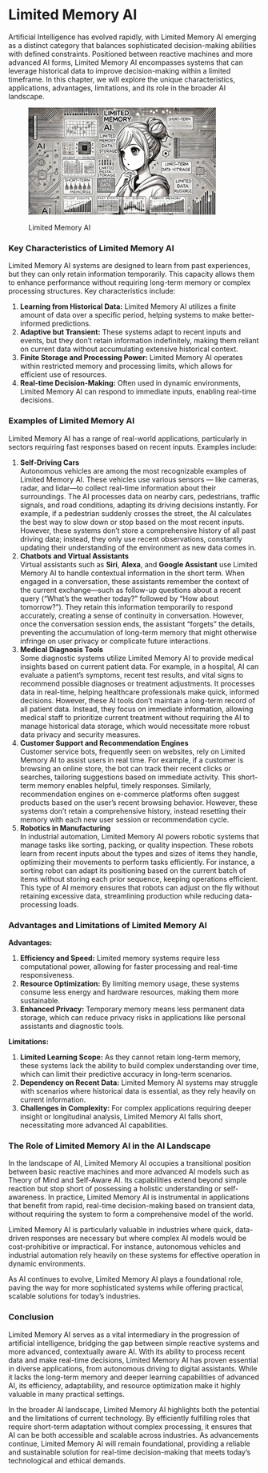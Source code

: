 # Limited Memory AI

Artificial Intelligence has evolved rapidly, with Limited Memory AI emerging as a distinct category that balances sophisticated decision-making abilities with defined constraints. Positioned between reactive machines and more advanced AI forms, Limited Memory AI encompasses systems that can leverage historical data to improve decision-making within a limited timeframe. In this chapter, we will explore the unique characteristics, applications, advantages, limitations, and its role in the broader AI landscape.

<div align="left">

<figure><img src="../../.gitbook/assets/image (1) (1) (1) (1) (1) (1) (1) (1) (1) (1).png" alt="" width="375"><figcaption><p>Limited Memory AI</p></figcaption></figure>

</div>

### **Key Characteristics of Limited Memory AI**

Limited Memory AI systems are designed to learn from past experiences, but they can only retain information temporarily. This capacity allows them to enhance performance without requiring long-term memory or complex processing structures. Key characteristics include:

1. **Learning from Historical Data:** Limited Memory AI utilizes a finite amount of data over a specific period, helping systems to make better-informed predictions.
2. **Adaptive but Transient:** These systems adapt to recent inputs and events, but they don’t retain information indefinitely, making them reliant on current data without accumulating extensive historical context.
3. **Finite Storage and Processing Power:** Limited Memory AI operates within restricted memory and processing limits, which allows for efficient use of resources.
4. **Real-time Decision-Making:** Often used in dynamic environments, Limited Memory AI can respond to immediate inputs, enabling real-time decisions.

### **Examples of Limited Memory AI**

Limited Memory AI has a range of real-world applications, particularly in sectors requiring fast responses based on recent inputs. Examples include:

1. **Self-Driving Cars**\
   Autonomous vehicles are among the most recognizable examples of Limited Memory AI. These vehicles use various sensors — like cameras, radar, and lidar—to collect real-time information about their surroundings. The AI processes data on nearby cars, pedestrians, traffic signals, and road conditions, adapting its driving decisions instantly. For example, if a pedestrian suddenly crosses the street, the AI calculates the best way to slow down or stop based on the most recent inputs. However, these systems don’t store a comprehensive history of all past driving data; instead, they only use recent observations, constantly updating their understanding of the environment as new data comes in.
2. **Chatbots and Virtual Assistants**\
   Virtual assistants such as **Siri**, **Alexa**, and **Google Assistant** use Limited Memory AI to handle contextual information in the short term. When engaged in a conversation, these assistants remember the context of the current exchange—such as follow-up questions about a recent query (“What’s the weather today?” followed by “How about tomorrow?”). They retain this information temporarily to respond accurately, creating a sense of continuity in conversation. However, once the conversation session ends, the assistant “forgets” the details, preventing the accumulation of long-term memory that might otherwise infringe on user privacy or complicate future interactions.
3. **Medical Diagnosis Tools**\
   Some diagnostic systems utilize Limited Memory AI to provide medical insights based on current patient data. For example, in a hospital, AI can evaluate a patient’s symptoms, recent test results, and vital signs to recommend possible diagnoses or treatment adjustments. It processes data in real-time, helping healthcare professionals make quick, informed decisions. However, these AI tools don’t maintain a long-term record of all patient data. Instead, they focus on immediate information, allowing medical staff to prioritize current treatment without requiring the AI to manage historical data storage, which would necessitate more robust data privacy and security measures.
4. **Customer Support and Recommendation Engines**\
   Customer service bots, frequently seen on websites, rely on Limited Memory AI to assist users in real time. For example, if a customer is browsing an online store, the bot can track their recent clicks or searches, tailoring suggestions based on immediate activity. This short-term memory enables helpful, timely responses. Similarly, recommendation engines on e-commerce platforms often suggest products based on the user’s recent browsing behavior. However, these systems don’t retain a comprehensive history, instead resetting their memory with each new user session or recommendation cycle.
5. **Robotics in Manufacturing**\
   In industrial automation, Limited Memory AI powers robotic systems that manage tasks like sorting, packing, or quality inspection. These robots learn from recent inputs about the types and sizes of items they handle, optimizing their movements to perform tasks efficiently. For instance, a sorting robot can adapt its positioning based on the current batch of items without storing each prior sequence, keeping operations efficient. This type of AI memory ensures that robots can adjust on the fly without retaining excessive data, streamlining production while reducing data-processing loads.

### **Advantages and Limitations of Limited Memory AI**

**Advantages:**

1. **Efficiency and Speed:** Limited memory systems require less computational power, allowing for faster processing and real-time responsiveness.
2. **Resource Optimization:** By limiting memory usage, these systems consume less energy and hardware resources, making them more sustainable.
3. **Enhanced Privacy:** Temporary memory means less permanent data storage, which can reduce privacy risks in applications like personal assistants and diagnostic tools.

**Limitations:**

1. **Limited Learning Scope:** As they cannot retain long-term memory, these systems lack the ability to build complex understanding over time, which can limit their predictive accuracy in long-term scenarios.
2. **Dependency on Recent Data:** Limited Memory AI systems may struggle with scenarios where historical data is essential, as they rely heavily on current information.
3. **Challenges in Complexity:** For complex applications requiring deeper insight or longitudinal analysis, Limited Memory AI falls short, necessitating more advanced AI capabilities.

### **The Role of Limited Memory AI in the AI Landscape**

In the landscape of AI, Limited Memory AI occupies a transitional position between basic reactive machines and more advanced AI models such as Theory of Mind and Self-Aware AI. Its capabilities extend beyond simple reaction but stop short of possessing a holistic understanding or self-awareness. In practice, Limited Memory AI is instrumental in applications that benefit from rapid, real-time decision-making based on transient data, without requiring the system to form a comprehensive model of the world.

Limited Memory AI is particularly valuable in industries where quick, data-driven responses are necessary but where complex AI models would be cost-prohibitive or impractical. For instance, autonomous vehicles and industrial automation rely heavily on these systems for effective operation in dynamic environments.

As AI continues to evolve, Limited Memory AI plays a foundational role, paving the way for more sophisticated systems while offering practical, scalable solutions for today’s industries.

### **Conclusion**

Limited Memory AI serves as a vital intermediary in the progression of artificial intelligence, bridging the gap between simple reactive systems and more advanced, contextually aware AI. With its ability to process recent data and make real-time decisions, Limited Memory AI has proven essential in diverse applications, from autonomous driving to digital assistants. While it lacks the long-term memory and deeper learning capabilities of advanced AI, its efficiency, adaptability, and resource optimization make it highly valuable in many practical settings.

In the broader AI landscape, Limited Memory AI highlights both the potential and the limitations of current technology. By efficiently fulfilling roles that require short-term adaptation without complex processing, it ensures that AI can be both accessible and scalable across industries. As advancements continue, Limited Memory AI will remain foundational, providing a reliable and sustainable solution for real-time decision-making that meets today’s technological and ethical demands.
